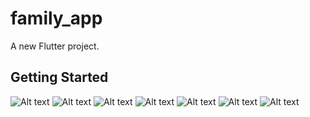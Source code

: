 # family_app

A new Flutter project.

## Getting Started

<!-- This project is a starting point for a Flutter application.

A few resources to get you started if this is your first Flutter project:

- [Lab: Write your first Flutter app](https://flutter.dev/docs/get-started/codelab)
- [Cookbook: Useful Flutter samples](https://flutter.dev/docs/cookbook)

For help getting started with Flutter, view our
[online documentation](https://flutter.dev/docs), which offers tutorials,
samples, guidance on mobile development, and a full API reference. -->
![Alt text](views/flutter_6.png)
![Alt text](views/flutter_7.png)
![Alt text](views/flutter_1.png)
![Alt text](views/flutter_2.png)
![Alt text](views/flutter_3.png)
![Alt text](views/flutter_4.png)
![Alt text](views/flutter_5.png)

